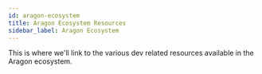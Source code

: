 ```yaml
---
id: aragon-ecosystem
title: Aragon Ecosystem Resources
sidebar_label: Aragon Ecosystem
---
```


This is where we'll link to the various dev related resources available in the Aragon ecosystem.

